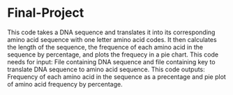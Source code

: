# Final-Project
This code takes a DNA sequence and translates it into its corresponding amino acid sequence with one letter amino acid codes. It then calculates the length of the sequence, the frequence of each amino acid in the sequence by percentage, and plots the frequecy in a pie chart.
This code needs for input: File containing DNA sequence and file containing key to translate DNA sequence to amino acid sequence.
This code outputs: Frequency of each amino acid in the sequence as a precentage and pie plot of amino acid frequency by percentage.

